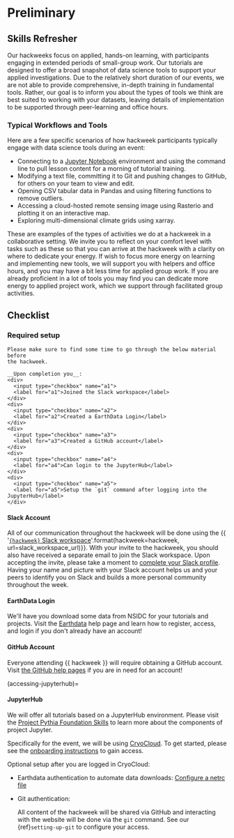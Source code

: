 # Preliminary
## Skills Refresher

Our hackweeks focus on applied, hands-on learning, with participants engaging in
extended periods of small-group work. Our tutorials are designed to offer a broad
snapshot of data science tools to support your applied investigations. Due to the
relatively short duration of our events, we are not able to provide comprehensive,
in-depth training in fundamental tools. Rather, our goal is to inform you about
the types of tools we think are best suited to working with your datasets,
leaving details of implementation to be supported through peer-learning and
office hours.

### Typical Workflows and Tools

Here are a few specific scenarios of how hackweek participants typically engage
with data science tools during an event:

* Connecting to a [Jupyter Notebook](https://jupyter.org/) environment and using
  the command line to pull lesson content for a morning of tutorial training.
* Modifying a text file, committing it to Git and pushing changes to GitHub, for
  others on your team to view and edit.
* Opening CSV tabular data in Pandas and using filtering functions to remove
  outliers.
* Accessing a cloud-hosted remote sensing image using Rasterio and plotting it
  on an interactive map.
* Exploring multi-dimensional climate grids using xarray.

These are examples of the types of activities we do at a hackweek in a
collaborative setting. We invite you to reflect on your comfort level with tasks
such as these so that you can arrive at the hackweek with a clarity on where to
dedicate your energy. If wish to focus more energy on learning and implementing
new tools, we will support you with helpers and office hours, and you may have a
bit less time for applied group work. If you are already proficient in a lot of
tools you may find you can dedicate more energy to applied project work, which
we support through facilitated group activities.

## Checklist
### Required setup

```{attention}
Please make sure to find some time to go through the below material before
the hackweek.

__Upon completion you__:
<div>
  <input type="checkbox" name="a1">
  <label for="a1">Joined the Slack workspace</label>
</div>
<div>
  <input type="checkbox" name="a2">
  <label for="a2">Created a EarthData Login</label>
</div>
<div>
  <input type="checkbox" name="a3">
  <label for="a3">Created a GitHub account</label>
</div>
<div>
  <input type="checkbox" name="a4">
  <label for="a4">Can login to the JupyterHub</label>
</div>
<div>
  <input type="checkbox" name="a5">
  <label for="a5">Setup the `git` command after logging into the JupyterHub</label>
</div>
```

#### Slack Account

All of our communication throughout the hackweek will be done using the
{{ '[`{hackweek}` Slack workspace]({url})'.format(hackweek=hackweek, url=slack_workspace_url)}}.
With your invite to the hackweek, you should also have received a separate
email to join the Slack workspace. Upon accepting the invite, please take a moment to
[complete your Slack profile](https://slack.com/help/articles/204092246-Edit-your-profile).
Having your name and picture with your Slack account helps us and your peers
to identify you on Slack and builds a more personal community throughout
the week.

#### EarthData Login

We'll have you download some data from NSIDC for your tutorials and projects.
Visit the [Earthdata](https://www.earthdata.nasa.gov/eosdis/science-system-description/eosdis-components/earthdata-login)
help page and learn how to register, access, and login if you don't already have
an account!

#### GitHub Account

Everyone attending {{ hackweek }} will require obtaining a GitHub account.
Visit [the GitHub help pages](https://docs.github.com/en/get-started/start-your-journey/creating-an-account-on-github)
if you are in need for an account!

(accessing-jupyterhub)=
#### JupyterHub

We will offer all tutorials based on a JupyterHub environment. Please visit the
[Project Pythia Foundation Skills](https://foundations.projectpythia.org/foundations/getting-started-jupyter.html)
to learn more about the components of project Jupyter.

Specifically for the event, we will be using [CryoCloud](https://book.cryointhecloud.com/intro.html).
To get started, please see the [onboarding instructions](https://book.cryointhecloud.com/content/Getting_Started.html)
to gain access.

Optional setup after you are logged in CryoCloud:
* Earthdata authentication to automate data downloads:
  [Configure a netrc file](https://wiki.earthdata.nasa.gov/display/EL/How+To+Access+Data+With+cURL+And+Wget)
* Git authentication:

  All content of the hackweek will be shared via GitHub and interacting with the
  website will be done via the `git` command. See our {ref}`setting-up-git`
  to configure your access.
